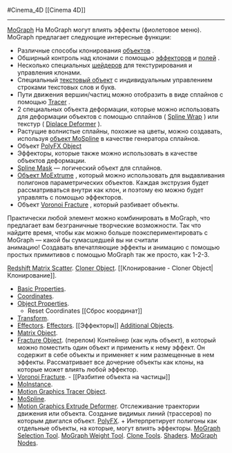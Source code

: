 #Cinema_4D 
[[Cinema 4D]]
__________
[MoGraph](https://help.maxon.net/c4d/2023/en-us/Default.htm#html/7439.html?TocPath=MoGraph%257C_____0)
На MoGraph могут влиять эффекты (фиолетовое меню).
MoGraph предлагает следующие интересные функции:

- Различные способы клонирования [объектов](https://help.maxon.net/c4d/2023/en-us/Content/html/OMOGRAPH_CLONER.html) .
- Обширный контроль над клонами с помощью [эффекторов](https://help.maxon.net/c4d/2023/en-us/Content/html/7443.html) и [полей](https://help.maxon.net/c4d/2023/en-us/Content/html/58091.html) .
- Несколько специальных [шейдеров](https://help.maxon.net/c4d/2023/en-us/Content/html/7452.html) для текстурирования и управления клонами.
- Специальный [текстовый объект](https://help.maxon.net/c4d/2023/en-us/Content/html/OMOGRAPH_TEXT.html) с индивидуальным управлением строками текстовых слов и букв.
- Пути движения вершин/частиц можно отобразить в виде сплайнов с помощью [Tracer](https://help.maxon.net/c4d/2023/en-us/Content/html/OMOGRAPH_TRACER.html) .
- 2 специальных объекта деформации, которые можно использовать для деформации объектов с помощью сплайнов ( [Spline Wrap](https://help.maxon.net/c4d/2023/en-us/Content/html/OMOGRAPH_SPLINEWRAP.html) ) или текстур ( [Diplace Deformer](https://help.maxon.net/c4d/2023/en-us/Content/html/OMOGRAPH_DISPLACER.html) ).
- Растущие волнистые сплайны, похожие на цветы, можно создавать, используя [объект MoSpline](https://help.maxon.net/c4d/2023/en-us/Content/html/OMOSPLINE.html) в качестве генератора сплайнов.
- Объект [PolyFX Object](https://help.maxon.net/c4d/2023/en-us/Content/html/OMOGRAPH_POLYFX.html) 
- Эффекторы, которые также можно использовать в качестве объектов деформации.
- [Spline Mask](https://help.maxon.net/c4d/2023/en-us/Content/html/OMOGRAPH_SPLINEMASK.html) — логический объект для сплайнов.
- [Объект MoExtrume](https://help.maxon.net/c4d/2023/en-us/Content/html/OMOGRAPH_EXTRUDE.html) , который можно использовать для выдавливания полигонов параметрических объектов. Каждая экструзия будет рассматриваться внутри как клон, и поэтому ею можно будет управлять с помощью эффекторов.
- Объект [Voronoi Fracture](https://help.maxon.net/c4d/2023/en-us/Content/html/OMOGRAPH_FRACTUREVORONOI.html) , который разбивает объекты.

Практически любой элемент можно комбинировать в MoGraph, что предлагает вам безграничные творческие возможности. Так что найдите время, чтобы как можно больше поэкспериментировать с MoGraph — какой бы сумасшедшей вы ни считали анимацию! Создавать впечатляющие эффекты и анимацию с помощью простых примитивов с помощью MoGraph так же просто, как 1-2-3.

[Redshift Matrix Scatter](https://help.maxon.net/c4d/2023/en-us/Content/_REDSHIFT_/html/Matrix_Scatter.html?TocPath=MoGraph%257C_____1).
[Cloner Object](https://help.maxon.net/c4d/2023/en-us/Content/html/OMOGRAPH_CLONER.html?TocPath=MoGraph%257CCloner%2520Object%257C_____0). [[Клонирование - Cloner Object|Клонирование]]. 
- [Basic Properties](https://help.maxon.net/c4d/2023/en-us/Content/html/OMOGRAPH_CLONER-OBASELIST.html?TocPath=MoGraph%257CCloner%2520Object%257C_____1).
- [Coordinates](https://help.maxon.net/c4d/2023/en-us/Content/html/OMOGRAPH_CLONER-ID_BASEOBJECT_GROUP1.html?TocPath=MoGraph%257CCloner%2520Object%257C_____2).
- [Object Properties](https://help.maxon.net/c4d/2023/en-us/Content/html/OMOGRAPH_CLONER-ID_OBJECTPROPERTIES.html?TocPath=MoGraph%257CCloner%2520Object%257C_____3). 
	- Reset Coordinates [[Сброс координат]]
- [Transform](https://help.maxon.net/c4d/2023/en-us/Content/html/OMOGRAPH_CLONER-ID_MG_TRANSFORM_GROUPTRANSFORM.html?TocPath=MoGraph%257CCloner%2520Object%257C_____4).
- [Effectors](https://help.maxon.net/c4d/2023/en-us/Content/html/OMOGRAPH_CLONER-ID_MG_MOTIONGENERATOR_GROUP_EFFECTORS.html?TocPath=MoGraph%257CCloner%2520Object%257C_____5).
[Effectors](https://help.maxon.net/c4d/2023/en-us/Content/html/7443.html?TocPath=MoGraph%257CEffectors%257C_____0). [[Эффекторы]]
[Additional Objects](https://help.maxon.net/c4d/2023/en-us/Content/html/7450.html?TocPath=MoGraph%257CAdditional%2520Objects%257C_____0).
 - [Matrix Object](https://help.maxon.net/c4d/2023/en-us/Content/html/OMOGRAPH_MATRIX.html?TocPath=MoGraph%257CAdditional%2520Objects%257CMatrix%2520Object%257C_____0).
 - [Fracture Object](https://help.maxon.net/c4d/2023/en-us/Content/html/OMOGRAPH_FRACTURE.html?TocPath=MoGraph%257CAdditional%2520Objects%257CFracture%2520Object%257C_____0). (перелом) Контейнер (как нуль объект), в который можно поместить один объект и применить к нему эффект. Он содержит в себе объекты и применяет к ним размещенные в нем эффекты. Рассматривает все дочерние объекты как клоны, на которые может влиять любой эффектор.
 - [Voronoi Fracture](https://help.maxon.net/c4d/2023/en-us/Content/html/OMOGRAPH_FRACTUREVORONOI.html?TocPath=MoGraph%257CAdditional%2520Objects%257CVoronoi%2520Fracture%257C_____0). - [[Разбитие объекта на частицы]]
 - [MoInstance](https://help.maxon.net/c4d/2023/en-us/Content/html/OMOGRAPH_INSTANCE.html?TocPath=MoGraph%257CAdditional%2520Objects%257CMoInstance%257C_____0).
 - [Motion Graphics Tracer Object](https://help.maxon.net/c4d/2023/en-us/Content/html/OMOGRAPH_TRACER.html?TocPath=MoGraph%257CAdditional%2520Objects%257CMotion%2520Graphics%2520Tracer%2520Object%257C_____0).
 - [MoSpline](https://help.maxon.net/c4d/2023/en-us/Content/html/OMOSPLINE.html?TocPath=MoGraph%257CAdditional%2520Objects%257CMoSpline%257C_____0).
 - [Motion Graphics Extrude Deformer](https://help.maxon.net/c4d/2023/en-us/Content/html/OMOGRAPH_EXTRUDE.html?TocPath=MoGraph%257CAdditional%2520Objects%257CMotion%2520Graphics%2520Extrude%2520Deformer%257C_____0). Отслеживание траектории движения или объекта. Создание видимых линий (трассеров) по которым двигался объект.
[PolyFX](https://help.maxon.net/c4d/2023/en-us/Content/html/OMOGRAPH_POLYFX.html?TocPath=MoGraph%257CAdditional%2520Objects%257CPolyFX%257C_____0). + Интерпретирует полигоны как отдельные объекты, на которые, могут влиять эффекторы.
[MoGraph Selection Tool](https://help.maxon.net/c4d/2023/en-us/Content/html/TOOL_MGSELECT.html?TocPath=MoGraph%257CMoGraph%2520Selection%2520Tool%257C_____0).
[MoGraph Weight Tool](https://help.maxon.net/c4d/2023/en-us/Content/html/TOOL_MGWEIGHT.html?TocPath=MoGraph%257CMoGraph%2520Weight%2520Tool%257C_____0).
[Clone Tools](https://help.maxon.net/c4d/2023/en-us/Content/html/7451.html?TocPath=MoGraph%257CClone%2520Tools%257C_____0).
[Shaders](https://help.maxon.net/c4d/2023/en-us/Content/html/7452.html?TocPath=MoGraph%257CShaders%257C_____0).
[MoGraph Nodes](https://help.maxon.net/c4d/2023/en-us/Content/html/7453.html?TocPath=MoGraph%257CMoGraph%2520Nodes%257C_____0).


